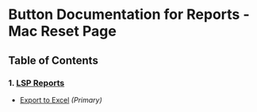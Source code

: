 # Button Documentation for Reports - Mac Reset Page

## Table of Contents

### 1. [LSP Reports](#reports-mac-reset)

- [Export to Excel](#reports-mac-reset-export-to-excel-button) *(Primary)*
